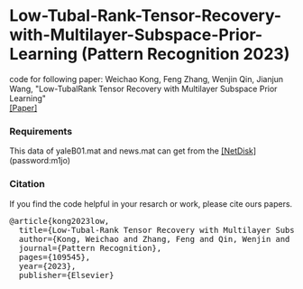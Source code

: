 # Low-Tubal-Rank-Tensor-Recovery-with-Multilayer-Subspace-Prior-Learning (Pattern Recognition 2023)
code for following paper:
 Weichao Kong, Feng Zhang, Wenjin Qin, Jianjun Wang, "Low-TubalRank Tensor Recovery with Multilayer Subspace Prior Learning"  
[[Paper]](https://www.sciencedirect.com/science/article/pii/S0031320323002455)
### Requirements
This data of yaleB01.mat and news.mat can get from the [[NetDisk]](https://pan.baidu.com/s/1fKpHkhQKaqIuRMa-fm8CmA)(password:m1jo) 
### Citation
If you find the code helpful in your resarch or work, please cite ours papers.

</pre></div>

<div class="highlight-none"><div class="highlight"><pre>
@article{kong2023low,
  title={Low-Tubal-Rank Tensor Recovery with Multilayer Subspace Prior Learning},
  author={Kong, Weichao and Zhang, Feng and Qin, Wenjin and Wang, Jianjun},
  journal={Pattern Recognition},
  pages={109545},
  year={2023},
  publisher={Elsevier}
</pre></div>
